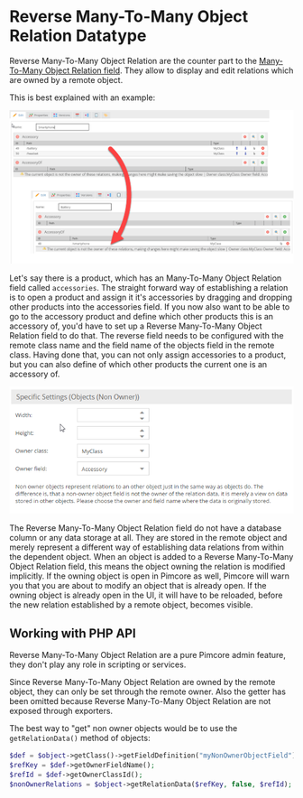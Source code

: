 # Reverse Many-To-Many Object Relation Datatype

Reverse Many-To-Many Object Relation are the counter part to the [Many-To-Many Object Relation field](70_Relation_Types.md).
They allow to display and edit relations which are owned by a remote object. 

This is best explained with an example: 

![Reverse Many-To-Many Object Relation Field](../../../img/classes-datatypes-nonownerobject1.png)

Let's say there is a product, which has an Many-To-Many Object Relation field called `accessories`. The straight forward way of establishing 
a relation is to open a product and assign it it's accessories by dragging and dropping other products into the 
accessories field. If you now also want to be able to go to the accessory product and define which other products 
this is an accessory of, you'd have to set up a Reverse Many-To-Many Object Relation field to do that. The reverse field needs to be configured 
with the remote class name and the field name of the objects field in the remote class. Having done that, you can 
not only assign accessories to a product, but you can also define of which other products the current one is an accessory of.


![Reverse Many-To-Many Object Relation Configuration](../../../img/classes-datatypes-nonownerobject2.png)


The Reverse Many-To-Many Object Relation field do not have a database column or any data storage at all. They are stored in the remote object and 
merely represent a different way of establishing data relations from within the dependent object. When an object is added 
to a Reverse Many-To-Many Object Relation field, this means the object owning the relation is modified implicitly. If the owning object is open in 
Pimcore as well, Pimcore will warn you that you are about to modify an object that is already open. If the owning
object is already open in the UI, it will have to be reloaded, before the new relation established by a remote object, 
becomes visible.


## Working with PHP API
Reverse Many-To-Many Object Relation are a pure Pimcore admin feature, they don't play any role in scripting or services.

Since Reverse Many-To-Many Object Relation are owned by the remote object, they can only be set through the remote owner. Also the getter 
has been omitted because Reverse Many-To-Many Object Relation are not exposed through exporters.

The best way to "get" non owner objects would be to use the `getRelationData()` method of objects:

```php
$def = $object->getClass()->getFieldDefinition("myNonOwnerObjectField");
$refKey = $def->getOwnerFieldName();
$refId = $def->getOwnerClassId();
$nonOwnerRelations = $object->getRelationData($refKey, false, $refId);
```
